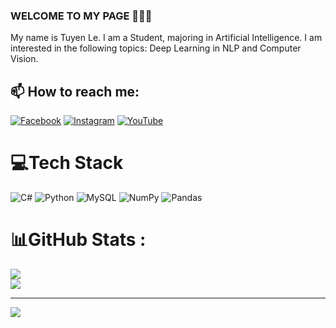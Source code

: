 ### WELCOME TO MY PAGE 👋👋👋
My name is Tuyen Le. 
I am a Student, majoring in Artificial Intelligence. 
I am interested in the following topics: Deep Learning in NLP and Computer Vision. 
## 📫 How to reach me: 
[![Facebook](https://img.shields.io/badge/Facebook-%231877F2.svg?logo=Facebook&logoColor=white)](https://facebook.com/https://www.facebook.com/tuyen.tyn/) [![Instagram](https://img.shields.io/badge/Instagram-%23E4405F.svg?logo=Instagram&logoColor=white)](https://instagram.com/https://www.instagram.com/tyn.009/) [![YouTube](https://img.shields.io/badge/YouTube-%23FF0000.svg?logo=YouTube&logoColor=white)](https://youtube.com/c/https://www.youtube.com/channel/UCtf3BG0ituu1C_wfAtXdwQg) 

# 💻Tech Stack
![C#](https://img.shields.io/badge/c%23-%23239120.svg?style=for-the-badge&logo=c-sharp&logoColor=white) ![Python](https://img.shields.io/badge/python-3670A0?style=for-the-badge&logo=python&logoColor=ffdd54) ![MySQL](https://img.shields.io/badge/mysql-%2300f.svg?style=for-the-badge&logo=mysql&logoColor=white) ![NumPy](https://img.shields.io/badge/numpy-%23013243.svg?style=for-the-badge&logo=numpy&logoColor=white) ![Pandas](https://img.shields.io/badge/pandas-%23150458.svg?style=for-the-badge&logo=pandas&logoColor=white)
# 📊GitHub Stats :
![](https://github-readme-stats.vercel.app/api?username=tuyenle009&theme=radical&hide_border=false&include_all_commits=true&count_private=false)<br/>
![](https://github-readme-stats.vercel.app/api/top-langs/?username=tuyenle009&theme=radical&hide_border=false&include_all_commits=true&count_private=false&layout=compact)

---
[![](https://visitcount.itsvg.in/api?id=tuyenle009&icon=0&color=0)](https://visitcount.itsvg.in)

